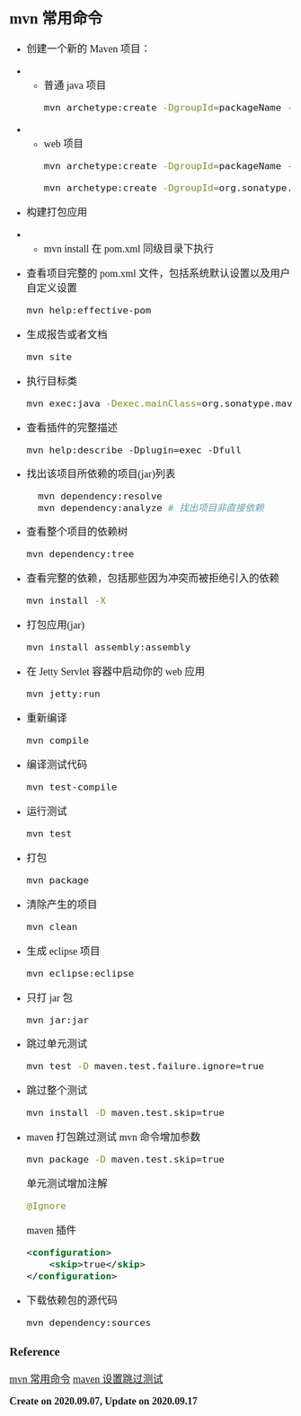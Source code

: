 <font size=4 face='楷体'>

## mvn 常用命令

- 创建一个新的 Maven 项目：
- - 普通 java 项目
    ```bash
    mvn archetype:create -DgroupId=packageName -DartifactId=projectName
    ```
- - web 项目
    ```bash
    mvn archetype:create -DgroupId=packageName -DartifactId=webappName -DarchetypeArtifactId=maven-archetype-webapp
    ```
    ```bash
    mvn archetype:create -DgroupId=org.sonatype.mavenbook.ch3 -DartifactId=simple -DpackageName=org.sonatype.mavenbook
    ```

- 构建打包应用
- - mvn install
    在 pom.xml 同级目录下执行

- 查看项目完整的 pom.xml 文件，包括系统默认设置以及用户自定义设置
  ```bash
  mvn help:effective-pom
  ```
- 生成报告或者文档
  ```bash
  mvn site
  ```
- 执行目标类
  ```bash
  mvn exec:java -Dexec.mainClass=org.sonatype.mavenbook.weather.Main
  ```
- 查看插件的完整描述
  ```
  mvn help:describe -Dplugin=exec -Dfull
  ```
- 找出该项目所依赖的项目(jar)列表
  ```bash
    mvn dependency:resolve
    mvn dependency:analyze # 找出项目非直接依赖
  ```
- 查看整个项目的依赖树
  ```bash
  mvn dependency:tree
  ```
- 查看完整的依赖，包括那些因为冲突而被拒绝引入的依赖
  ```bash
  mvn install -X
  ```
- 打包应用(jar)
  ```bash
  mvn install assembly:assembly
  ```
- 在 Jetty Servlet 容器中启动你的 web 应用
  ```bash
  mvn jetty:run
  ```
- 重新编译
  ```bash
  mvn compile
  ```
- 编译测试代码
  ```bash
  mvn test-compile
  ```
- 运行测试
  ```bash
  mvn test
  ```
- 打包
  ```bash
  mvn package
  ```
- 清除产生的项目
  ```bash
  mvn clean
  ```
- 生成 eclipse 项目
  ```bash
  mvn eclipse:eclipse
  ```
- 只打 jar 包
  ```bash
  mvn jar:jar
  ```
- 跳过单元测试
  ```bash
  mvn test -D maven.test.failure.ignore=true
  ```
- 跳过整个测试
  ```bash
  mvn install -D maven.test.skip=true
  ```
- maven 打包跳过测试
  mvn 命令增加参数
  ```bash
  mvn package -D maven.test.skip=true
  ```
  单元测试增加注解
  ```Java
  @Ignore
  ```
  maven 插件
  ```xml
  <configuration>
      <skip>true</skip>
  </configuration>
  ```
- 下载依赖包的源代码
  ```bash
  mvn dependency:sources
  ```

### Reference

[mvn 常用命令](https://www.jianshu.com/p/ee7bc34d7ccc)
[maven 设置跳过测试](https://www.cnblogs.com/flying607/p/9952033.html)

**Create on 2020.09.07, Update on 2020.09.17**
